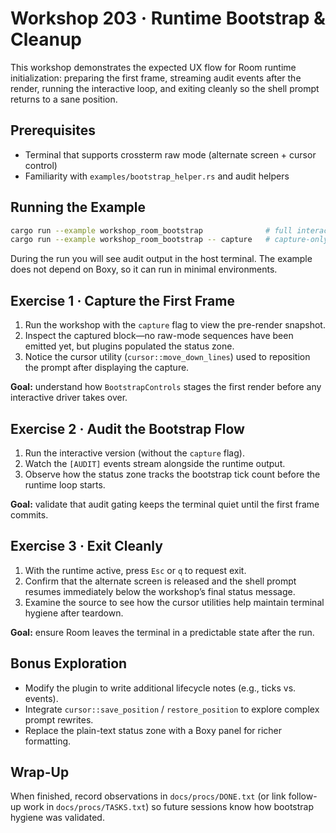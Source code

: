 # Workshop 203 · Runtime Bootstrap & Cleanup

This workshop demonstrates the expected UX flow for Room runtime initialization:
preparing the first frame, streaming audit events after the render, running the
interactive loop, and exiting cleanly so the shell prompt returns to a sane
position.

## Prerequisites
- Terminal that supports crossterm raw mode (alternate screen + cursor control)
- Familiarity with `examples/bootstrap_helper.rs` and audit helpers

## Running the Example
```bash
cargo run --example workshop_room_bootstrap              # full interactive flow
cargo run --example workshop_room_bootstrap -- capture   # capture-only walkthrough
```

During the run you will see audit output in the host terminal. The example does
not depend on Boxy, so it can run in minimal environments.

## Exercise 1 · Capture the First Frame
1. Run the workshop with the `capture` flag to view the pre-render snapshot.
2. Inspect the captured block—no raw-mode sequences have been emitted yet, but
   plugins populated the status zone.
3. Notice the cursor utility (`cursor::move_down_lines`) used to reposition the
   prompt after displaying the capture.

**Goal:** understand how `BootstrapControls` stages the first render before any
interactive driver takes over.

## Exercise 2 · Audit the Bootstrap Flow
1. Run the interactive version (without the `capture` flag).
2. Watch the `[AUDIT]` events stream alongside the runtime output.
3. Observe how the status zone tracks the bootstrap tick count before the
   runtime loop starts.

**Goal:** validate that audit gating keeps the terminal quiet until the first
frame commits.

## Exercise 3 · Exit Cleanly
1. With the runtime active, press `Esc` or `q` to request exit.
2. Confirm that the alternate screen is released and the shell prompt resumes
   immediately below the workshop’s final status message.
3. Examine the source to see how the cursor utilities help maintain terminal
   hygiene after teardown.

**Goal:** ensure Room leaves the terminal in a predictable state after the run.

## Bonus Exploration
- Modify the plugin to write additional lifecycle notes (e.g., ticks vs. events).
- Integrate `cursor::save_position` / `restore_position` to explore complex
  prompt rewrites.
- Replace the plain-text status zone with a Boxy panel for richer formatting.

## Wrap-Up
When finished, record observations in `docs/procs/DONE.txt` (or link follow-up
work in `docs/procs/TASKS.txt`) so future sessions know how bootstrap hygiene
was validated.
